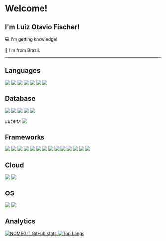 # Welcome!

 

## I'm Luiz Otávio Fischer!
 

:computer: I'm getting knowledge! 

:house_with_garden: I’m from Brazil.



----------------------------------------------------------------------------------

## Languages

![](https://img.shields.io/badge/HTML5-E34F26?style=for-the-badge&logo=html5&logoColor=white) ![](https://img.shields.io/badge/CSS3-1572B6?style=for-the-badge&logo=css3&logoColor=white) ![](https://img.shields.io/badge/JavaScript-F7DF1E?style=for-the-badge&logo=javascript&logoColor=black) ![](https://img.shields.io/badge/C%23-239120?style=for-the-badge&logo=c-sharp&logoColor=white) ![](https://img.shields.io/badge/PHP-777BB4?style=for-the-badge&logo=php&logoColor=white) ![](https://img.shields.io/badge/TypeScript-007ACC?style=for-the-badge&logo=typescript&logoColor=white) ![](https://img.shields.io/badge/json-5E5C5C?style=for-the-badge&logo=json&logoColor=white) 

## Database 
![](https://img.shields.io/badge/MySQL-00000F?style=for-the-badge&logo=mysql&logoColor=white) ![](https://img.shields.io/badge/PostgreSQL-316192?style=for-the-badge&logo=postgresql&logoColor=white) ![](https://img.shields.io/badge/MariaDB-003545?style=for-the-badge&logo=mariadb&logoColor=white) ![](https://img.shields.io/badge/MongoDB-4EA94B?style=for-the-badge&logo=mongodb&logoColor=white) ![](https://img.shields.io/badge/rabbitmq-%23FF6600.svg?&style=for-the-badge&logo=rabbitmq&logoColor=white)

##ORM
![](https://img.shields.io/badge/Sequelize-52B0E7?style=for-the-badge&logo=Sequelize&logoColor=white)


## Frameworks
![](https://img.shields.io/badge/Git-F05032?style=for-the-badge&logo=git&logoColor=white) ![](https://img.shields.io/badge/NuGet-004880?style=for-the-badge&logo=nuget&logoColor=white) ![](https://img.shields.io/badge/.NET-512BD4?style=for-the-badge&logo=dotnet&logoColor=white) ![](https://img.shields.io/badge/Bootstrap-563D7C?style=for-the-badge&logo=bootstrap&logoColor=white) ![](https://img.shields.io/badge/Xampp-F37623?style=for-the-badge&logo=xampp&logoColor=white) ![](https://img.shields.io/badge/Node.js-339933?style=for-the-badge&logo=nodedotjs&logoColor=white) ![](https://img.shields.io/badge/Yarn-2C8EBB?style=for-the-badge&logo=yarn&logoColor=white) ![](https://img.shields.io/badge/npm-CB3837?style=for-the-badge&logo=npm&logoColor=white) ![](https://img.shields.io/badge/jQuery-0769AD?style=for-the-badge&logo=jquery&logoColor=white) ![](https://img.shields.io/badge/GraphQl-E10098?style=for-the-badge&logo=graphql&logoColor=white) ![](https://img.shields.io/badge/Mocha-8D6748?style=for-the-badge&logo=Mocha&logoColor=white) ![](https://img.shields.io/badge/Swagger-85EA2D?style=for-the-badge&logo=Swagger&logoColor=white) ![](https://img.shields.io/badge/JWT-000000?style=for-the-badge&logo=JSON%20web%20tokens&logoColor=white) ![](https://img.shields.io/badge/chai-A30701?style=for-the-badge&logo=chai&logoColor=white)

## Cloud
![](https://img.shields.io/badge/AmazonAWS-{232F3E}?style=for-the-badge&logo=amazonaws&logoColor=white) ![](https://img.shields.io/badge/Oracle-F80000?style=for-the-badge&logo=oracle&logoColor=black)

## OS 
![](https://img.shields.io/badge/Windows-0078D6?style=for-the-badge&logo=windows&logoColor=white) ![](https://img.shields.io/badge/Linux-FCC624?style=for-the-badge&logo=linux&logoColor=black)

## Analytics

[![NOMEGIT GitHub stats](https://github-readme-stats.vercel.app/api?username=luiz-fischer&show_icons=true&theme=midnight-purple)
](https://github.com/luiz-fischer/) [![Top Langs](https://github-readme-stats.vercel.app/api/top-langs/?username=luiz-fischer&layout=compact&theme=dark&)](https://github.com/luiz-fischer/)
